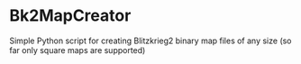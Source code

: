 # Bk2MapCreator
Simple Python script for creating Blitzkrieg2 binary map files of any size (so far only square maps are supported)
